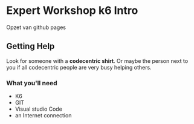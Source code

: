 # Expert Workshop k6 Intro
Opzet van github pages

## Getting Help
Look for someone with a **codecentric shirt**.
Or maybe the person next to you if all codecentric people are very busy helping others.

### What you'll need
- K6
- GIT
- Visual studio Code
- an Internet connection